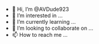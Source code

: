 - 👋 Hi, I’m @AVDude923
- 👀 I’m interested in ...
- 🌱 I’m currently learning ...
- 💞️ I’m looking to collaborate on ...
- 📫 How to reach me ...

<!---
AVDude923/AVDude923 is a ✨ special ✨ repository because its `README.md` (this file) appears on your GitHub profile.
You can click the Preview link to take a look at your changes.
--->
